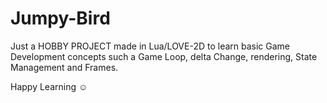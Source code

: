# Jumpy-Bird

Just a HOBBY PROJECT made in Lua/LOVE-2D to learn basic Game Development concepts such a Game Loop, delta Change, rendering, State Management and Frames.

Happy Learning ☺️
